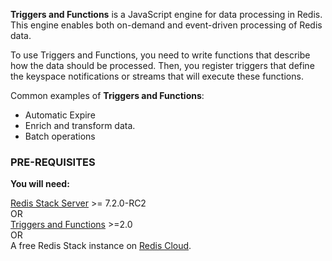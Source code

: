 **Triggers and Functions** is a JavaScript engine for data processing in Redis. This engine enables both on-demand and event-driven processing of Redis data.

To use Triggers and Functions, you need to write functions that describe how the data should be processed. Then, you register triggers that define the keyspace notifications or streams that will execute these functions.

Common examples of **Triggers and Functions**:

* Automatic Expire
* Enrich and transform data.
* Batch operations

### PRE-REQUISITES
**You will need:**

[Redis Stack Server](https://redis.io/download/?utm_source=redis\&utm_medium=app\&utm_campaign=redisinsight_triggers_and_functions_guide) >= 7.2.0-RC2 \
OR \
[Triggers and Functions](https://redis.io/docs/interact/programmability/triggers-and-functions/?utm_source=redis\&utm_medium=app\&utm_campaign=redisinsight_triggers_and_functions_guide) >=2.0 \
OR \
A free Redis Stack instance on [Redis Cloud](https://redis.com/try-free/?utm_source=redis\&utm_medium=app\&utm_campaign=redisinsight_triggers_and_functions_guide).
